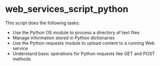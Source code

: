 # web_services_script_python

This script does the following tasks:

* Use the Python OS module to process a directory of text files
* Manage information stored in Python dictionaries
* Use the Python requests module to upload content to a running Web service
* Understand basic operations for Python requests like GET and POST methods 
